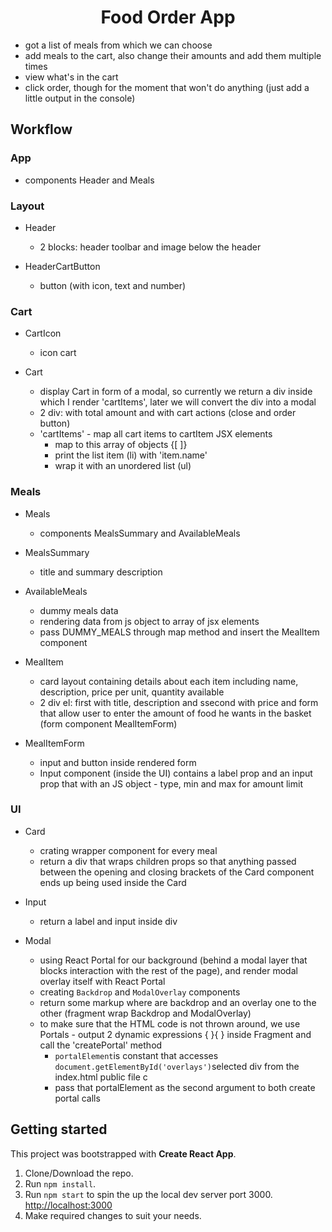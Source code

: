 <h1 align="center">Food Order App</h1>

- got a list of meals from which we can choose
- add meals to the cart, also change their amounts and add them multiple times
- view what's in the cart
- click order, though for the moment that won't do anything (just add a little output in the console)

## Workflow

### App

- components Header and Meals

### Layout

- Header

  - 2 blocks: header toolbar and image below the header

- HeaderCartButton

  - button (with icon, text and number)

### Cart

- CartIcon

  - icon cart

- Cart
  - display Cart in form of a modal, so currently we return a div inside which I render 'cartItems', later we will convert the div into a modal
  - 2 div: with total amount and with cart actions (close and order button)
  - 'cartItems' - map all cart items to cartItem JSX elements
    - map to this array of objects {[ ]}
    - print the list item (li) with 'item.name'
    - wrap it with an unordered list (ul)

### Meals

- Meals

  - components MealsSummary and AvailableMeals

- MealsSummary

  - title and summary description

- AvailableMeals

  - dummy meals data
  - rendering data from js object to array of jsx elements
  - pass DUMMY_MEALS through map method and insert the MealItem component

- MealItem

  - card layout containing details about each item including name, description, price per unit, quantity available
  - 2 div el: first with title, description and ssecond with price and form that allow user to enter the amount of food he wants in the basket (form component MealItemForm)

- MealItemForm

  - input and button inside rendered form
  - Input component (inside the UI) contains a label prop and an input prop that with an JS object - type, min and max for amount limit

### UI

- Card

  - crating wrapper component for every meal
  - return a div that wraps children props so that anything passed between the opening and closing brackets of the Card component ends up being used inside the Card

- Input

  - return a label and input inside div

- Modal
  - using React Portal for our background (behind a modal layer that blocks interaction with the rest of the page), and render modal overlay itself with React Portal
  - creating `Backdrop` and `ModalOverlay` components
  - return some markup where are backdrop and an overlay one to the other (fragment wrap Backdrop and ModalOverlay)
  - to make sure that the HTML code is not thrown around, we use Portals - output 2 dynamic expressions { }{ } inside Fragment and call the 'createPortal' method
    - `portalElement`is constant that accesses `document.getElementById('overlays')`selected div from the index.html public file c
    - pass that portalElement as the second argument to both create portal calls

## Getting started

This project was bootstrapped with **Create React App**.

1. Clone/Download the repo.
2. Run `npm install`.
3. Run `npm start` to spin the up the local dev server port 3000. [http://localhost:3000](http://localhost:3000/ "http://localhost:3000")
4. Make required changes to suit your needs.
